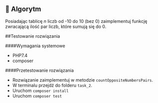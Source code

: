 💯 Algorytm
---

Posiadając tablicę _n_ liczb od -10 do 10 (bez 0) zaimplementuj funkcję zwracającą ilość par liczb, które sumują się do 0.

##Testowanie rozwiązania

####Wymagania systemowe
- PHP7.4
- composer

####Przetestowanie rozwiązania
- Rozwiązanie zaimplementuj w metodzie `countOppositeNumbersPairs`.
- W terminalu przejdź do folderu  `task_2`.
- Uruchom `composer install`
- Uruchom `composer test`  
